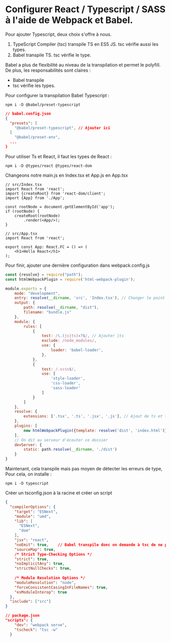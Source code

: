# Configurer React / Typescript / SASS à l'aide de Webpack et Babel.

Pour ajouter Typescript, deux choix s'offre à nous.
1. TypeScript Compiler (tsc) transpile TS en ES5 JS. tsc vérifie aussi les types.
2. Babel transpile TS. tsc vérifie le type.

Babel a plus de flexibilité au niveau de la transpilation et permet le polyfill.
De plus, les responsabilités sont claires :  
   * Babel transpile
   * tsc vérifie les types.


Pour configurer la transpilation Babel Typescript :
   ```shell
   npm i -D @babel/preset-typescript
   ```

```json
// babel.config.json
{
  "presets": [
    "@babel/preset-typescript", // Ajouter ici
  [
    "@babel/preset-env",
  ...
}
```

Pour utiliser Ts et React, il faut les types de React :
```shell 
npm i -D @types/react @types/react-dom
```

Changeons notre main.js en Index.tsx et App.js en App.tsx
```tsx
// src/Index.tsx
import React from 'react';
import {createRoot} from 'react-dom/client';
import {App} from './App';

const rootNode = document.getElementById('app');
if (rootNode) {
    createRoot(rootNode)
        .render(<App/>);
}
```

```tsx
// src/App.tsx
import React from 'react';

export const App: React.FC = () => (
    <h1>Hello React</h1>
);
```

Pour finir, ajouter une dernière configuration dans webpack.config.js
```js
const {resolve} = require("path");
const htmlWebpackPlugin = require('html-webpack-plugin');

module.exports = {
    mode: "development",
    entry: resolve(__dirname, 'src', 'Index.tsx'), // Changer le point d'entrée 
    output: {
        path: resolve(__dirname, "dist"),
        filename: "bundle.js"
    },
    module: {
        rules: [
            {
                test: /\.(js|ts)x?$/, // Ajouter |ts
                exclude: /node_modules/,
                use: {
                    loader: 'babel-loader',
                },
            },
            {
                test: /.scss$/,
                use: [
                    'style-loader', 
                    'css-loader', 
                    'sass-loader' 
                ]
            }
        ]
    },
    resolve: {
        extensions: ['.tsx', '.ts', '.jsx', '.js'], // Ajout de ts et tsx
    },
    plugins: [
        new htmlWebpackPlugin({template: resolve('dist', 'index.html')})
    ],
    // On dit au serveur d'écouter ce dossier
    devServer: {
        static: path.resolve(__dirname, './dist')
    }
}
```

Maintenant, cela transpile mais pas moyen de détecter les erreurs de type,
Pour cela, on installe :
```shell
npm i -D typescript
```

Créer un tsconfig.json à la racine et créer un script

```json
{
  "compilerOptions": {
    "target": "ESNext",
    "module": "umd",
    "lib": [
      "ESNext",
      "dom"
    ],
    "jsx": "react",
    "noEmit": true,    // Babel transpile donc on demande à tsc de ne pas le faire
    "sourceMap": true,    
    /* Strict Type-Checking Options */
    "strict": true,
    "noImplicitAny": true,
    "strictNullChecks": true,
   
    /* Module Resolution Options */
    "moduleResolution": "node",
    "forceConsistentCasingInFileNames": true,
    "esModuleInterop": true
  },
  "include": ["src"]
}
```

```json
// package.json
"scripts": {    
    "dev": "webpack serve",
    "tscheck": "tsc -w"
  }
```